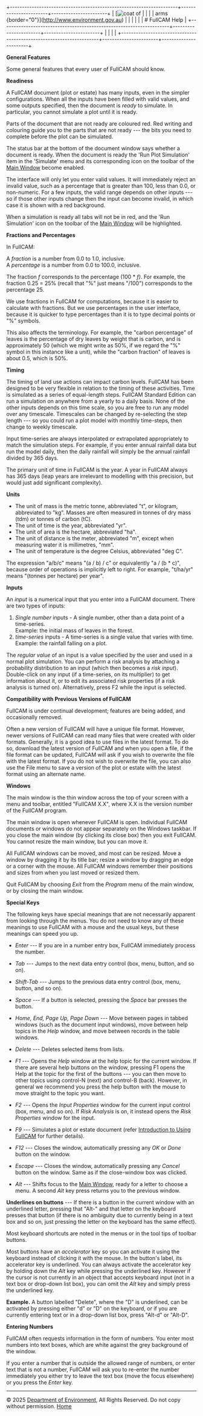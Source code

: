 +---------------------------------------------------------------------+-----------------------+-----------------------+
| [![coat of                                                          |                       | [](index.htm)         |
| arms](imgs/coa_env.png){border="0"}](http://www.environment.gov.au) |                       |                       |
|                                                                     |                       | # FullCAM Help        |
+---------------------------------------------------------------------+-----------------------+-----------------------+
|                                                                     |                       |                       |
+---------------------------------------------------------------------+-----------------------+-----------------------+

**General Features**

Some general features that every user of FullCAM should know.

**Readiness**

A FullCAM document (plot or estate) has many inputs, even in the simpler
configurations. When all the inputs have been filled with valid values,
and some outputs specified, then the document is *ready* to simulate. In
particular, you cannot simulate a plot until it is ready.

Parts of the document that are not ready are coloured red. Red writing
and colouring guide you to the parts that are not ready --- the bits you
need to complete before the plot can be simulated.

The status bar at the bottom of the document window says whether a
document is ready. When the document is ready the \'Run Plot
Simulation\' item in the \'Simulate\' menu and its corresponding icon on
the toolbar of the [Main Window](217_Main%20Window.htm) become enabled.

The interface will only let you enter valid values. It will immediately
reject an invalid value, such as a percentage that is greater than 100,
less than 0.0, or non-numeric. For a few inputs, the valid range depends
on other inputs --- so if those other inputs change then the input can
become invalid, in which case it is shown with a red background.

When a simulation is ready all tabs will not be in red, and the \'Run
Simulation\' icon on the toolbar of the [Main
Window](217_Main%20Window.htm) will be highlighted.

**Fractions and Percentages**

In FullCAM:

A *fraction* is a number from 0.0 to 1.0, inclusive.\
A *percentage* is a number from 0.0 to 100.0, inclusive.

The fraction *f* corresponds to the percentage (100 \* *f)*. For
example, the fraction 0.25 = 25% (recall that "%" just means "/100")
corresponds to the percentage 25.

We use fractions in FullCAM for computations, because it is easier to
calculate with fractions. But we use percentages in the user interface,
because it is quicker to type percentages than it is to type decimal
points or "%" symbols.

This also affects the terminology. For example, the "carbon percentage"
of leaves is the percentage of dry leaves by weight that is carbon, and
is approximately 50 (which we might write as 50%, if we regard the "%"
symbol in this instance like a unit), while the "carbon fraction" of
leaves is about 0.5, which is 50%.

**Timing**

The timing of land use actions can impact carbon levels. FullCAM has
been designed to be very flexible in relation to the timing of these
activities. Time is simulated as a series of equal-length steps. FullCAM
Standard Edition can run a simulation on anywhere from a yearly to a
daily basis. None of the other inputs depends on this time scale, so you
are free to run any model over any timescale. Timescales can be changed
by re-selecting the step length --- so you could run a plot model with
monthly time-steps, then change to weekly timescale.

Input time-series are always interpolated or extrapolated appropriately
to match the simulation steps. For example, if you enter annual rainfall
data but run the model daily, then the daily rainfall will simply be the
annual rainfall divided by 365 days.

The primary unit of time in FullCAM is the year. A year in FullCAM
always has 365 days (leap years are irrelevant to modelling with this
precision, but would just add significant complexity).

**Units**

- The unit of mass is the metric tonne, abbreviated "t", or kilogram,
  abbreviated to "kg". Masses are often measured in tonnes of dry mass
  (tdm) or tonnes of carbon (tC).
- The unit of time is the year, abbreviated "yr".
- The unit of area is the hectare, abbreviated "ha".
- The unit of distance is the meter, abbreviated "m", except when
  measuring water it is millimetres, "mm".
- The unit of temperature is the degree Celsius, abbreviated "deg C".

The expression "a/b/c" means "(a / b) / c" or equivalently "a / (b \*
c)", because order of operations is implicitly left to right. For
example, "t/ha/yr" means "(tonnes per hectare) per year".

**Inputs**

An *input* is a numerical input that you enter into a FullCAM document.
There are two types of inputs:

1.  *Single number* inputs - A single number, other than a data point of
    a time-series.\
    Example: the initial mass of leaves in the forest.
2.  *time-series* inputs - A time-series is a single value that varies
    with time.\
    Example: the rainfall falling on a plot.

The *regular value* of an input is a value specified by the user and
used in a normal plot simulation. You can perform a risk analysis by
attaching a probability distribution to an input (which then becomes a
*risk input*). Double-click on any input (if a time-series, on its
multiplier) to get information about it, or to edit its associated risk
properties (if a risk analysis is turned on). Alternatively, press F2
while the input is selected.

**Compatibility with Previous Versions of FullCAM**

FullCAM is under continual development; features are being added, and
occasionally removed.

Often a new version of FullCAM will have a unique file format. However,
newer versions of FullCAM can read many files that were created with
older formats. Generally, it is a good idea to use files in the latest
format. To do so, download the latest version of FullCAM and when you
open a file, if the file format can be updated, FullCAM will ask if you
wish to overwrite the file with the latest format. If you do not wish to
overwrite the file, you can also use the File menu to save a version of
the plot or estate with the latest format using an alternate name.

**Windows**

The main window is the thin window across the top of your screen with a
menu and toolbar, entitled "FullCAM X.X", where X.X is the version
number of the FullCAM program.

The main window is open whenever FullCAM is open. Individual FullCAM
documents or windows do not appear separately on the Windows taskbar. If
you close the main window (by clicking its close box) then you exit
FullCAM. You cannot resize the main window, but you can move it.

All FullCAM windows can be moved, and most can be resized. Move a window
by dragging it by its title bar; resize a window by dragging an edge or
a corner with the mouse. All FullCAM windows remember their positions
and sizes from when you last moved or resized them.

Quit FullCAM by choosing *Exit* from the *Program* menu of the main
window, or by closing the main window.

**Special Keys**

The following keys have special meanings that are not necessarily
apparent from looking through the menus. You do not need to know any of
these meanings to use FullCAM with a mouse and the usual keys, but these
meanings can speed you up.

- *Enter ---* If you are in a number entry box, FullCAM immediately
  process the number.

- *Tab* --- Jumps to the next data entry control (box, menu, button, and
  so on).

- *Shift-Tab* --- Jumps to the previous data entry control (box, menu,
  button, and so on).

- *Space* --- If a button is selected, pressing the *Space* bar presses
  the button.

- *Home, End, Page Up, Page Down* --- Move between pages in tabbed
  windows (such as the document input windows), move between help topics
  in the *Help* window, and move between records in the table windows.

- *Delete* --- Deletes selected items from lists.

- *F1* --- Opens the *Help* window at the help topic for the current
  window. If there are several help buttons on the window, pressing F1
  opens the Help at the topic for the first of the buttons --- you can
  then move to other topics using control-N (next) and control-B (back).
  However, in general we recommend you press the help button with the
  mouse to move straight to the topic you want.

- *F2* --- Opens the *Input Properties* window for the current input
  control (box, menu, and so on). If *Risk Analysis* is on, it instead
  opens the *Risk Properties* window for the input.

- *F9* --- Simulates a plot or estate document (refer [Introduction to
  Using FullCAM](1_Introduction%20to%20Using%20FullCAM.htm) for further
  details).

- *F12* --- Closes the window, automatically pressing any *OK* or *Done*
  button on the window.

- *Escape* --- Closes the window, automatically pressing any *Cancel*
  button on the window. Same as if the close-window box was clicked.

- *Alt* --- Shifts focus to the [Main Window](217_Main%20Window.htm),
  ready for a letter to choose a menu. A second *Alt* key press returns
  you to the previous window.

**Underlines on buttons** --- If there is a button in the current window
with an underlined letter, pressing that "Alt-" and that letter on the
keyboard presses that button (if there is no ambiguity due to currently
being in a text box and so on, just pressing the letter on the keyboard
has the same effect).

Most keyboard shortcuts are noted in the menus or in the tool tips of
toolbar buttons.

Most buttons have an *accelerator* key so you can activate it using the
keyboard instead of clicking it with the mouse. In the button's label,
its accelerator key is underlined. You can always activate the
accelerator key by holding down the *Alt* key while pressing the
underlined key. However if the cursor is not currently in an object that
accepts keyboard input (not in a text box or drop-down list box), you
can omit the *Alt* key and simply press the underlined key.

**Example.** A button labelled "Delete", where the "D" is underlined,
can be activated by pressing either "d" or "D" on the keyboard, or if
you are currently entering text or in a drop-down list box, press
"Alt-d" or "Alt-D".

**Entering Numbers**

FullCAM often requests information in the form of numbers. You enter
most numbers into text boxes, which are white against the grey
background of the window.

If you enter a number that is outside the allowed range of numbers, or
enter text that is not a number, FullCAM will ask you to re-enter the
number immediately you either try to leave the text box (move the focus
elsewhere) or you press the *Enter* key.

------------------------------------------------------------------------

© 2025 [Department of
Environment](http://www.environment.gov.au "Department of Environment"),
All Rights Reserved. Do not copy without permission.
[Home](index.htm "help index")
